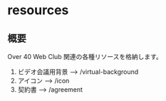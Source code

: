 # resources
## 概要
Over 40 Web Club 関連の各種リソースを格納します。

1. ビデオ会議用背景 --> /virtual-background
2. アイコン --> /icon
3. 契約書 --> /agreement

